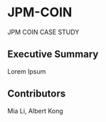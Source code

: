 # JPM-COIN
JPM COIN CASE STUDY

## Executive Summary

Lorem Ipsum

## Contributors

Mia Li, Albert Kong

